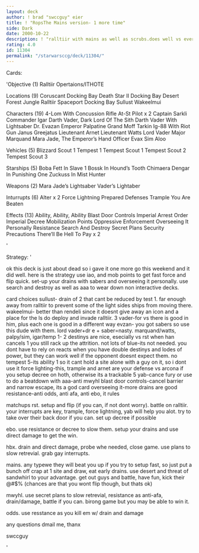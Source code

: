```yaml
---
layout: deck
author: ! brad "swccguy" eier
title: ! "RopsThe Mains version- 1 more time"
side: Dark
date: 2000-10-22
description: ! "ralltiir with mains as well as scrubs.does well vs everything and can come back even after early beatdowns or drains. won me a tourney recently. fun deck, play it and do well with it, untill onee ta."
rating: 4.0
id: 11304
permalink: "/starwarsccg/deck/11304/"
---
```

Cards: 

'Objective (1)
Ralltiir Opertaions/ITHOTE

Locations (9)
Coruscant Docking Bay
Death Star II Docking Bay
Desert
Forest
Jungle
Ralltiir
Spaceport Docking Bay
Sullust
Wakeelmui

Characters (19)
4-Lom With Concussion Rifle
At-St Pilot x 2
Captain Sarkli
Commander Igar
Darth Vader, Dark Lord Of The Sith
Darth Vader With Lightsaber
Dr. Evazan
Emperor Palpatine
Grand Moff Tarkin
Ig-88 With Riot Gun
Janus Greejatus
Lieutenant Arnet
Lieutenant Watts
Lord Vader
Major Marquand
Mara Jade, The Emperor’s Hand
Officer Evax
Sim Aloo

Vehicles (5)
Blizzard Scout 1
Tempest 1
Tempest Scout 1
Tempest Scout 2
Tempest Scout 3

Starships (5)
Boba Fett In Slave 1
Bossk In Hound’s Tooth
Chimaera
Dengar In Punishing One
Zuckuss In Mist Hunter

Weapons (2)
Mara Jade’s Lightsaber
Vader’s Lightaber

Inturrupts (6)
Alter x 2
Force Lightning
Prepared Defenses
Trample
You Are Beaten

Effects (13)
Ability, Ability, Ability
Blast Door Controls
Imperial Arrest Order
Imperial Decree
Mobilization Points
Oppressive Enforcement
Overseeing It Personally
Resistance
Search And Destroy
Secret Plans
Security Precautions
There’ll Be Hell To Pay x 2

'

Strategy: '

ok this deck is just about dead so i gave it one more go this weekend and it did well.
here is the strategy use iao, and mob points to get fast force and flip quick. set-up your drains with sabers and overseeing it personally. use search and destroy as well as aaa to wear down non interactive decks.

card choices sullust- drain of 2 that cant be reduced by test 1. far enough away from ralltiir to prevent some of the light sides ships from moving there.
wakeelmui- better than rendeli since it doesnt give away an icon and a place for the ls do deploy and invade ralltiir.
3 vader-for vs there is good in him, plus each one is good in a different way
evzan- you got sabers so use this dude with them. lord vader+dr e + saber=nasty.
marquand/watts, palpy/sim, igar/temp 1- 2 destinys are nice, esecially vs rst when han cancels 1 you still rack up the attrition.
not lots of blue-its not needed. you dont have to rely on reacts when you have double destinys and lodes of power, but they can work well if the opponent doesnt expect them.
no tempest 5-its ability 1 so it cant hold a site alone with a guy on it, so i dont use it
force lighting-this, trample and arnet are your defense vs arcona if you setup decree on hoth, otherwise its a trackable 5
yab-cance fury or use to do a beatdown with
aaa-anti mwyhl
blast door controls-cancel barrier and narrow escape, its a god card
overseeing it-more drains are good
resistance-anti odds, anti afa, anti ebo, it rules


matchups
rst. setup and flip (if you can, if not dont worry). battle on ralltiir. your interrupts are key, trample, force lightning, yab will help you alot.  try to take over their back door if you can. set up decree if possible

ebo. use resistance or decree to slow them. setup your drains and use direct damage to get the win.

hbx. drain and direct damage, probe whe needed, close game. use plans to slow retrevial. grab gay interrupts.

mains. any typewe they will beat you up if you try to setup fast, so just put a bunch off crap at 1 site and draw, eat early drains. use desert and threat of sandwhirl to your advantage. get out guys and battle, have fun, kick their @#$% (chances are that you wont flip though, but thats ok)

mwyhl. use secret plans to slow retrevial, resistance as anti-afa, drain/damage, battle if you can. birong game but you may be able to win it.

odds. use resstance as you kill em w/ drain and damage

any questions dmail me, thanx

swccguy


'
